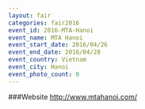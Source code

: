 ```yaml
---
layout: fair
categories: fair2016
event_id: 2016-MTA-Hanoi
event_name: MTA Hanoi
event_start_date: 2016/04/26
event_end_date: 2016/04/28
event_country: Vietnam
event_city: Hanoi
event_photo_count: 0
---
```


###Website
<http://www.mtahanoi.com/>